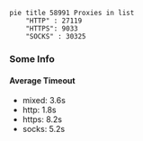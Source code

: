 
```mermaid
pie title 58991 Proxies in list
    "HTTP" : 27119
    "HTTPS": 9033
    "SOCKS" : 30325
```

### Some Info
#### Average Timeout

- mixed: 3.6s
- http: 1.8s
- https: 8.2s
- socks: 5.2s